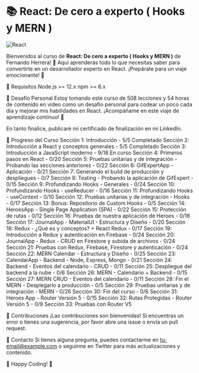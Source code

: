 # 📚 React: De cero a experto ( Hooks y MERN )

![React](https://img.shields.io/badge/React-JavaScript-blue)

Bienvenidos al curso de **React: De cero a experto ( Hooks y MERN )** de Fernando Herrera! 🎉
Aquí aprenderás todo lo que necesitas saber para convertirte en un desarrollador experto en React. 
¡Prepárate para un viaje emocionante! 🚀

🌟 Requisitos
Node.js >= 12.x
npm >= 6.x

🎯 Desafío Personal
Estoy tomando este curso de 508 lecciones y 54 horas de contenido en video como un desafío personal para codear un poco cada día y mejorar mis habilidades en React. ¡Acompáñame en este viaje de aprendizaje continuo! 💪

En tanto finalice, publicaré mi certificado de finalización en mi LinkedIn.

🚧 Progreso del Curso
Sección 1: Introducción - 5/5 Completado
Sección 2: Introducción a React y conceptos generales - 5/5 Completado
Sección 3: Introducción a JavaScript moderno - 9/18 En curso
Sección 4: Primeros pasos en React - 0/20
Sección 5: Pruebas unitarias y de integración - Probando las secciones anteriores - 0/22
Sección 6: GifExpertApp - Aplicación - 0/21
Sección 7: Generando el build de producción y despliegues - 0/7
Sección 8: Testing - Probando la aplicación de GifExpert - 0/15
Sección 9: Profundizando Hooks - Generales - 0/24
Sección 10: Profundizando Hooks - useReducer - 0/16
Sección 11: Profundizando Hooks - useContext - 0/10
Sección 12: Pruebas unitarias y de integración - Hooks - 0/17
Sección 13: Bonus: Repositorio de Custom Hooks - 0/5
Sección 14: HeroesApp - Single Page Application (SPA) - 0/22
Sección 15: Protección de rutas - 0/12
Sección 16: Pruebas de nuestra aplicación de Heroes - 0/16
Sección 17: JournalApp - MaterialUI - Estructura y Diseño - 0/20
Sección 18: Redux - ¿Qué es y conceptos? + React Redux - 0/17
Sección 19: Introducción a Redux y autenticación en Firebase - 0/24
Sección 20: JournalApp - Redux - CRUD en Firestore y subida de archivos - 0/24
Sección 21: Pruebas con Redux, Firebase, Firestore y autenticación - 0/24
Sección 22: MERN Calendar - Estructura y Diseño - 0/25
Sección 23: CalendarApp - Backend - Node, Express, Mongo - 0/21
Sección 24: Backend - Eventos del calendario - CRUD - 0/11
Sección 25: Despliegue del backend a la nube - 0/6
Sección 26: MERN - Calendario + Backend - 0/15
Sección 27: MERN CRUD - Eventos del calendario - 0/11
Sección 28: Fin el MERN - Desplegarlo a producción - 0/5
Sección 29: Pruebas unitarias y de integración - MERN - 0/26
Sección 30: Fin del curso - 0/6
Sección 31: Heroes App - Router Versión 5 - 0/15
Sección 32: Rutas Protegidas - Router Versión 5 - 0/9
Sección 33: Pruebas con Router V5

🤝 Contribuciones
¡Las contribuciones son bienvenidas! Si encuentras un error o tienes una sugerencia, por favor abre una issue o envía un pull request.

📧 Contacto
Si tienes alguna pregunta, puedes contactarme en tu-email@example.com o seguirme en Twitter para más actualizaciones y contenido.

💙 Happy Coding! 💙